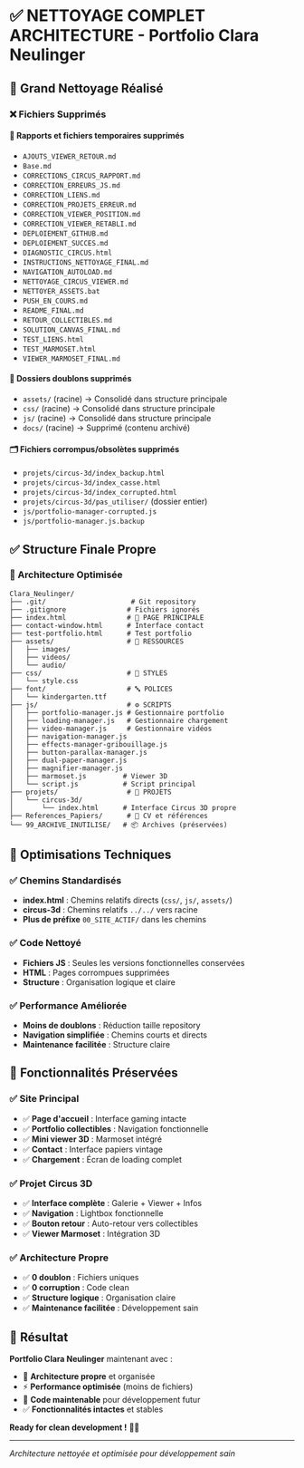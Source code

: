 # ✅ NETTOYAGE COMPLET ARCHITECTURE - Portfolio Clara Neulinger

## 🧹 **Grand Nettoyage Réalisé**

### ❌ **Fichiers Supprimés**

#### 📄 Rapports et fichiers temporaires supprimés
- `AJOUTS_VIEWER_RETOUR.md`
- `Base.md`
- `CORRECTIONS_CIRCUS_RAPPORT.md`
- `CORRECTION_ERREURS_JS.md`
- `CORRECTION_LIENS.md`
- `CORRECTION_PROJETS_ERREUR.md`
- `CORRECTION_VIEWER_POSITION.md`
- `CORRECTION_VIEWER_RETABLI.md`
- `DEPLOIEMENT_GITHUB.md`
- `DEPLOIEMENT_SUCCES.md`
- `DIAGNOSTIC_CIRCUS.html`
- `INSTRUCTIONS_NETTOYAGE_FINAL.md`
- `NAVIGATION_AUTOLOAD.md`
- `NETTOYAGE_CIRCUS_VIEWER.md`
- `NETTOYER_ASSETS.bat`
- `PUSH_EN_COURS.md`
- `README_FINAL.md`
- `RETOUR_COLLECTIBLES.md`
- `SOLUTION_CANVAS_FINAL.md`
- `TEST_LIENS.html`
- `TEST_MARMOSET.html`
- `VIEWER_MARMOSET_FINAL.md`

#### 📂 Dossiers doublons supprimés
- `assets/` (racine) → Consolidé dans structure principale
- `css/` (racine) → Consolidé dans structure principale
- `js/` (racine) → Consolidé dans structure principale
- `docs/` (racine) → Supprimé (contenu archivé)

#### 🗂️ Fichiers corrompus/obsolètes supprimés
- `projets/circus-3d/index_backup.html`
- `projets/circus-3d/index_casse.html`
- `projets/circus-3d/index_corrupted.html`
- `projets/circus-3d/pas_utiliser/` (dossier entier)
- `js/portfolio-manager-corrupted.js`
- `js/portfolio-manager.js.backup`

## ✅ **Structure Finale Propre**

### 📁 Architecture Optimisée
```
Clara_Neulinger/
├── .git/                     # Git repository
├── .gitignore               # Fichiers ignorés
├── index.html               # 🎯 PAGE PRINCIPALE
├── contact-window.html      # Interface contact
├── test-portfolio.html      # Test portfolio
├── assets/                  # 🎨 RESSOURCES
│   ├── images/             
│   ├── videos/             
│   └── audio/              
├── css/                     # 🎨 STYLES
│   └── style.css           
├── font/                    # 🔤 POLICES
│   └── kindergarten.ttf    
├── js/                      # ⚙️ SCRIPTS
│   ├── portfolio-manager.js # Gestionnaire portfolio
│   ├── loading-manager.js   # Gestionnaire chargement
│   ├── video-manager.js     # Gestionnaire vidéos
│   ├── navigation-manager.js
│   ├── effects-manager-gribouillage.js
│   ├── button-parallax-manager.js
│   ├── dual-paper-manager.js
│   ├── magnifier-manager.js
│   ├── marmoset.js         # Viewer 3D
│   └── script.js           # Script principal
├── projets/                 # 🎪 PROJETS
│   └── circus-3d/
│       └── index.html      # Interface Circus 3D propre
├── References_Papiers/      # 📄 CV et références
└── 99_ARCHIVE_INUTILISE/   # 📦 Archives (préservées)
```

## 🔧 **Optimisations Techniques**

### ✅ **Chemins Standardisés**
- **index.html** : Chemins relatifs directs (`css/`, `js/`, `assets/`)
- **circus-3d** : Chemins relatifs `../../` vers racine
- **Plus de préfixe** `00_SITE_ACTIF/` dans les chemins

### ✅ **Code Nettoyé**
- **Fichiers JS** : Seules les versions fonctionnelles conservées
- **HTML** : Pages corrompues supprimées
- **Structure** : Organisation logique et claire

### ✅ **Performance Améliorée**
- **Moins de doublons** : Réduction taille repository
- **Navigation simplifiée** : Chemins courts et directs
- **Maintenance facilitée** : Structure claire

## 🎯 **Fonctionnalités Préservées**

### ✅ **Site Principal**
- ✅ **Page d'accueil** : Interface gaming intacte
- ✅ **Portfolio collectibles** : Navigation fonctionnelle
- ✅ **Mini viewer 3D** : Marmoset intégré
- ✅ **Contact** : Interface papiers vintage
- ✅ **Chargement** : Écran de loading complet

### ✅ **Projet Circus 3D**
- ✅ **Interface complète** : Galerie + Viewer + Infos
- ✅ **Navigation** : Lightbox fonctionnelle
- ✅ **Bouton retour** : Auto-retour vers collectibles
- ✅ **Viewer Marmoset** : Intégration 3D

### ✅ **Architecture Propre**
- ✅ **0 doublon** : Fichiers uniques
- ✅ **0 corruption** : Code clean
- ✅ **Structure logique** : Organisation claire
- ✅ **Maintenance facilitée** : Développement sain

## 🚀 **Résultat**

**Portfolio Clara Neulinger** maintenant avec :
- 🧹 **Architecture propre** et organisée
- ⚡ **Performance optimisée** (moins de fichiers)
- 🔧 **Code maintenable** pour développement futur
- ✅ **Fonctionnalités intactes** et stables

**Ready for clean development !** 🎨✨

---
*Architecture nettoyée et optimisée pour développement sain*